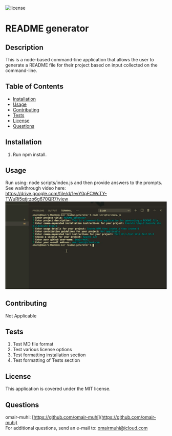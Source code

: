 ![license](https://img.shields.io/badge/license-MIT-brightgreen)
# README generator

## Description
This is a node-based command-line application that allows the user to generate a README file for their project based on input collected on the command-line.

## Table of Contents
* [Installation](#installation)
* [Usage](#usage)
* [Contributing](#contributing)
* [Tests](#tests)
* [License](#license)
* [Questions](#questions)

## Installation
1. Run npm install.

## Usage
Run using: node scripts/index.js and then provide answers to the prompts.  
See walkthrough video here: <https://drive.google.com/file/d/1evY0pFCWcTY-TWuRi5qtjrzp6g670QR7/view>
![Application screenshot](images/readme-gen.png)

## Contributing
Not Applicable

## Tests
1. Test MD file format
2. Test various license options
3. Test formatting installation section
4. Test formatting of Tests section

## License
This application is covered under the MIT license.

## Questions
omair-muhi: [https://github.com/omair-muhi](https://github.com/omair-muhi)<br>For additional questions, send an e-mail to: <omairmuhi@icloud.com>
